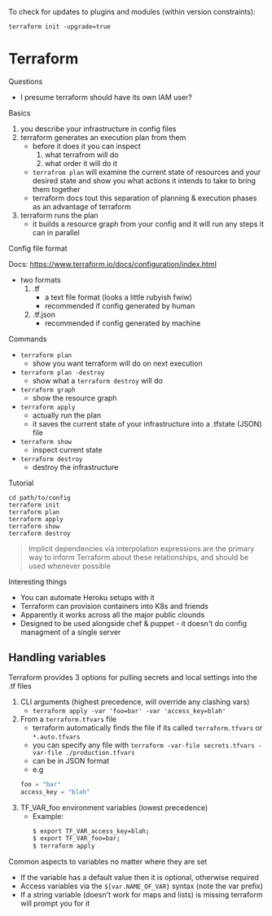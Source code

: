 To check for updates to plugins and modules (within version constraints):

```
terraform init -upgrade=true
```

# Terraform

Questions

* I presume terraform should have its own IAM user?

Basics

1. you describe your infrastructure in config files
1. terraform generates an execution plan from them
    * before it does it you can inspect
        1. what terrafrom will do
        1. what order it will do it
    * `terrafrom plan` will examine the current state of resources and your desired state and show you what actions it intends to take to bring them together
    * terraform docs tout this separation of planning & execution phases as an advantage of terraform
1. terraform runs the plan
    * it builds a resource graph from your config and it will run any steps it can in parallel

Config file format

Docs: https://www.terraform.io/docs/configuration/index.html

* two formats
    1. .tf
        * a text file format (looks a little rubyish fwiw)
        * recommended if config generated by human
    1. .tf.json
        * recommended if config generated by machine

Commands

* `terraform plan`
    * show you want terraform will do on next execution
* `terraform plan -destroy`
    * show what a `terraform destroy` will do
* `terraform graph`
    * show the resource graph
* `terraform apply`
    * actually run the plan
    * it saves the current state of your infrastructure into a .tfstate (JSON) file
* `terraform show`
    * inspect current state
* `terraform destroy`
    * destroy the infrastructure


Tutorial

```
cd path/to/config
terraform init
terraform plan
terraform apply
terraform show
terraform destroy
```

> Implicit dependencies via interpolation expressions are the primary way to
> inform Terraform about these relationships, and should be used whenever
> possible

Interesting things

* You can automate Heroku setups with it
* Terraform can provision containers into K8s and friends
* Apparently it works across all the major public clounds
* Designed to be used alongside chef & puppet - it doesn't do config managment of a single server


## Handling variables

Terraform provides 3 options for pulling secrets and local settings into the .tf files

1. CLI arguments (highest precedence, will override any clashing vars)
    * `terraform apply -var 'foo=bar' -var 'access_key=blah'`
2. From a `terraform.tfvars` file
    * terraform automatically finds the file if its called `terraform.tfvars` or `*.auto.tfvars`
    * you can specify any file with `terraform -var-file secrets.tfvars -var-file ./production.tfvars`
    * can be in JSON format
    * e.g
    ```tf
    foo = "bar"
    access_key = "blah"
    ```
3. TF_VAR_foo environment variables (lowest precedence)
    * Example:
        ```bash
        $ export TF_VAR_access_key=blah;
        $ export TF_VAR_foo=bar;
        $ terraform apply
        ```

Common aspects to variables no matter where they are set

* If the variable has a default value then it is optional, otherwise required
* Access variables via the `${var.NAME_OF_VAR}` syntax (note the var prefix)
* If a string variable (doesn't work for maps and lists) is missing terraform will prompt you for it
